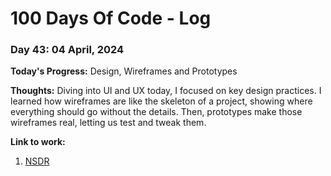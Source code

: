 # 100 Days Of Code - Log

### Day 43: 04 April, 2024 

**Today's Progress:** Design, Wireframes and Prototypes

**Thoughts:** Diving into UI and UX today, I focused on key design practices. I learned how wireframes are like the skeleton of a project, showing where everything should go without the details. Then, prototypes make those wireframes real, letting us test and tweak them.

**Link to work:** 
1. [NSDR](https://www.youtube.com/watch?v=AKGrmY8OSHM)